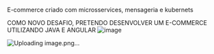E-commerce criado com microsservices, mensageria e kubernets

COMO NOVO DESAFIO, PRETENDO DESENVOLVER UM E-COMMERCE UTILIZANDO JAVA E ANGULAR
![image](https://github.com/ThyagoMartins0/E-box/assets/58978196/a692c9e2-d474-4f2c-8ea9-77ed0a60b63e)

![Uploading image.png…]()
